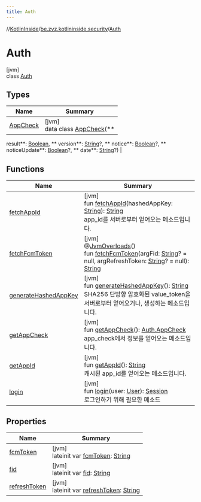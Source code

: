 ```yaml
---
title: Auth
---
```

//[KotlinInside](../../../index.html)/[be.zvz.kotlininside.security](../index.html)/[Auth](index.html)



# Auth

[jvm]\
class [Auth](index.html)

## Types

| Name | Summary |
|---|---|
| [AppCheck](-app-check/index.html) | [jvm]<br>data class [AppCheck](-app-check/index.html)(**
result**: [Boolean](https://kotlinlang.org/api/latest/jvm/stdlib/kotlin/-boolean/index.html), **
version**: [String](https://kotlinlang.org/api/latest/jvm/stdlib/kotlin/-string/index.html)?, **
notice**: [Boolean](https://kotlinlang.org/api/latest/jvm/stdlib/kotlin/-boolean/index.html)?, **
noticeUpdate**: [Boolean](https://kotlinlang.org/api/latest/jvm/stdlib/kotlin/-boolean/index.html)?, **
date**: [String](https://kotlinlang.org/api/latest/jvm/stdlib/kotlin/-string/index.html)?) |

## Functions

| Name | Summary |
|---|---|
| [fetchAppId](fetch-app-id.html) | [jvm]<br>fun [fetchAppId](fetch-app-id.html)(hashedAppKey: [String](https://kotlinlang.org/api/latest/jvm/stdlib/kotlin/-string/index.html)): [String](https://kotlinlang.org/api/latest/jvm/stdlib/kotlin/-string/index.html)<br>app_id를 서버로부터 얻어오는 메소드입니다. |
| [fetchFcmToken](fetch-fcm-token.html) | [jvm]<br>@[JvmOverloads](https://kotlinlang.org/api/latest/jvm/stdlib/kotlin.jvm/-jvm-overloads/index.html)()<br>fun [fetchFcmToken](fetch-fcm-token.html)(argFid: [String](https://kotlinlang.org/api/latest/jvm/stdlib/kotlin/-string/index.html)? = null, argRefreshToken: [String](https://kotlinlang.org/api/latest/jvm/stdlib/kotlin/-string/index.html)? = null): [String](https://kotlinlang.org/api/latest/jvm/stdlib/kotlin/-string/index.html) |
| [generateHashedAppKey](generate-hashed-app-key.html) | [jvm]<br>fun [generateHashedAppKey](generate-hashed-app-key.html)(): [String](https://kotlinlang.org/api/latest/jvm/stdlib/kotlin/-string/index.html)<br>SHA256 단방향 암호화된 value_token을 서버로부터 얻어오거나, 생성하는 메소드입니다. |
| [getAppCheck](get-app-check.html) | [jvm]<br>fun [getAppCheck](get-app-check.html)(): [Auth.AppCheck](-app-check/index.html)<br>app_check에서 정보를 얻어오는 메소드입니다. |
| [getAppId](get-app-id.html) | [jvm]<br>fun [getAppId](get-app-id.html)(): [String](https://kotlinlang.org/api/latest/jvm/stdlib/kotlin/-string/index.html)<br>캐시된 app_id를 얻어오는 메소드입니다. |
| [login](login.html) | [jvm]<br>fun [login](login.html)(user: [User](../../be.zvz.kotlininside.session.user/-user/index.html)): [Session](../../be.zvz.kotlininside.session/-session/index.html)<br>로그인하기 위해 필요한 메소드 |

## Properties

| Name | Summary |
|---|---|
| [fcmToken](fcm-token.html) | [jvm]<br>lateinit var [fcmToken](fcm-token.html): [String](https://kotlinlang.org/api/latest/jvm/stdlib/kotlin/-string/index.html) |
| [fid](fid.html) | [jvm]<br>lateinit var [fid](fid.html): [String](https://kotlinlang.org/api/latest/jvm/stdlib/kotlin/-string/index.html) |
| [refreshToken](refresh-token.html) | [jvm]<br>lateinit var [refreshToken](refresh-token.html): [String](https://kotlinlang.org/api/latest/jvm/stdlib/kotlin/-string/index.html) |

